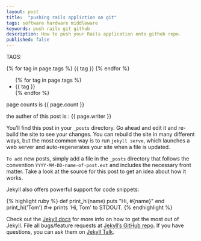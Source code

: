 ```yaml
---
layout: post
title:  "pushing rails appliction on git"
tags: software hardware middleware
keywords: push rails git github
description: How to push your Rails application onto github repo.
published: false
---
```


   TAGS:
   
   {% for tag in page.tags %} {{ tag }} {% endfor %}

<ul class="post-list">
    {% for tag in page.tags %}
      <li>
        <span class="post-meta">{{ tag }}</span>
      </li>
    {% endfor %}
  </ul>

  page counts is {{ page.count }}

  the auther of this post is : {{ page.writer }}

You’ll find this post in your `_posts` directory. Go ahead and edit it and re-build the site to see your changes. You can rebuild the site in many different ways, but the most common way is to run `jekyll serve`, which launches a web server and auto-regenerates your site when a file is updated.

`To add` new posts, simply add a file in the `_posts` directory that follows the convention `YYYY-MM-DD-name-of-post.ext` and includes the necessary front matter. Take a look at the source for this post to get an idea about how it works.

Jekyll also offers powerful support for code snippets:

{% highlight ruby %}
def print_hi(name)
  puts "Hi, #{name}"
end
print_hi('Tom')
#=> prints 'Hi, Tom' to STDOUT.
{% endhighlight %}

Check out the [Jekyll docs][jekyll-docs] for more info on how to get the most out of Jekyll. File all bugs/feature requests at [Jekyll’s GitHub repo][jekyll-gh]. If you have questions, you can ask them on [Jekyll Talk][jekyll-talk].

[jekyll-docs]: http://jekyllrb.com/docs/home
[jekyll-gh]:   https://github.com/jekyll/jekyll
[jekyll-talk]: https://talk.jekyllrb.com/
